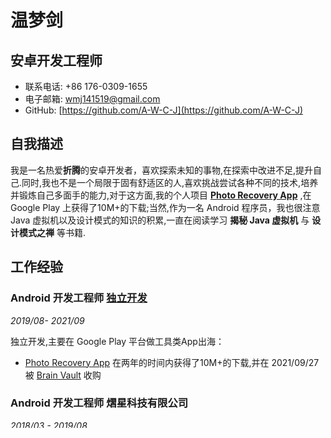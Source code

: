 # 温梦剑

## 安卓开发工程师

- 联系电话: +86 176-0309-1655
- 电子邮箱: wmj141519@gmail.com
- GitHub: [https://github.com/A-W-C-J](https://github.com/A-W-C-J)


## 自我描述

我是一名热爱**折腾**的安卓开发者，喜欢探索未知的事物,在探索中改进不足,提升自己.同时,我也不是一个局限于固有舒适区的人,喜欢挑战尝试各种不同的技术,培养并锻炼自己多面手的能力,对于这方面,我的个人项目 **[Photo Recovery App](https://play.google.com/store/apps/details?id=com.wenen.photorecovery&hl=en_US&gl=US)** ,在 Google Play 上获得了10M+的下载;当然,作为一名 Android 程序员，我也很注意 Java 虚拟机以及设计模式的知识的积累,一直在阅读学习 **揭秘 Java 虚拟机** 与 **设计模式之禅** 等书籍.


## 工作经验

### **Android 开发工程师** [独立开发](https://play.google.com/store/apps/dev?id=7544462411468692462)

*2019/08- 2021/09*

独立开发,主要在 Google Play 平台做工具类App出海：

* [Photo Recovery App](https://play.google.com/store/apps/details?id=com.wenen.photorecovery&hl=en_US&gl=US) 在两年的时间内获得了10M+的下载,并在 2021/09/27 被 [Brain Vault](https://play.google.com/store/apps/developer?id=Brain+Vault) 收购


### **Android 开发工程师** 熠星科技有限公司

*2018/03 - 2019/08*

在「Android 开发部门」下主要负责维护并改进公司原有项目：

* 统一 Android 公共工具库以提升团队开发效率；
* 状态栏刘海适配；
* 封装统一线程池来优化应用内存使用；


### **Android 开发工程师** 深圳市小花布科技有限公司

*2016/10 - 2018/03*

在「互联网配资 App 部门」中作为主程，其主要职责如下：

* 为开发团队书写了安卓开发规范文档，更有利于维护项目，促进成员之间 CR，提升团队开发效率;
* 和后端同学讨论并确定了各模块接口之间的最终协议,提高了开发效率;
* 从0到1构建了一个基于 MVP 框架的开发架构,给后期维护带来了极大的便利;
* 完整的经历了该项目从立项到上线之间所有的生命周期,并且作为主程,独自负责了几乎所有的开发任务,给个人能力带来了极好的磨练;
* 与后端同学一起结合 [gerrit](https://github.com/GerritCodeReview/gerrit) 构建了一套代码审查机制,在 gerrit 的帮助下,个人开发习惯得到了很好的改善.

### **Android 开发工程师** [江苏霆善科技有限公司](http://tsigntek.cn/)


*2015/09 - 2016/09*

在安卓团队中主要从事智慧幼儿园解决方案，其主要经历如下：

* 参与项目的搭建，选用合适的架构，合理分包，使可读性更好，促进团队开发效率；
* 参与多个项目的用户界面设计，可灵活运用原生组件，追求良好的用户体验；
* 参与公共组件的封装，提升组件复用性，从而提升团队开发效率；
* 封装 Android 开发板与 ID读卡器 以及 体温枪 等外设之间的串口对接协议，从而让协议的通用性更高。


## 技能专长

以下都是我平时用过或熟悉的编程语言、框架、软件及工具，带 ^†^ 符号的是我比较喜欢和常用的。

### 编程语言

- [Java](https://www.java.com)^†^
- [Kotlin](http://kotlinlang.org)
- [Shell](http://www.linuxshell.it)
- [JavaScript](https://www.javascript.com)
- [HTML](https://www.w3.org/html)


### 框架

- [RxAndroid](https://github.com/ReactiveX/RxAndroid)^†^
- [EventBus](https://github.com/greenrobot/EventBus)^†^
- [Retrofit](https://github.com/square/retrofit)^†^
- [Gson](https://github.com/google/gson)^†^
- [Glide](https://github.com/bumptech/glide)^†^
- [Dagger2](https://github.com/google/dagger)


### 工具软件

- [Mac OS X](http://apple.com/macosx)^†^
- [Android Studio](https://developer.android.com/studio/index.html?hl=zh-cn)^†^
- [Git](https://git-scm.com)^†^
- [IntelliJ IDEA](https://www.jetbrains.com/idea)^†^
- [on-my-zsh](https://github.com/robbyrussell/oh-my-zsh)^†^
- [Postman](https://www.getpostman.com)^†^
- [Source Tree](https://www.sourcetreeapp.com)^†^


## 教育经历

*2012 - 2016* [江西农业大学](http://www.jxau.edu.cn/) 软件工程+英语 本科

## 兴趣爱好

阅读,家里藏书300+(不含专业书籍),有一颗文青的心。
